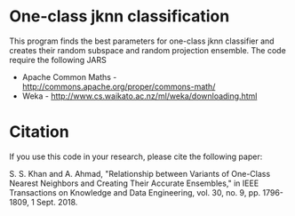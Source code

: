 # One-class jknn classification
This program finds the best parameters for one-class jknn classifier and creates their random subspace and random projection ensemble.
The code require the following JARS
- Apache Common Maths - http://commons.apache.org/proper/commons-math/
- Weka - http://www.cs.waikato.ac.nz/ml/weka/downloading.html 

# Citation
If you use this code in your research, please cite the following paper:

S. S. Khan and A. Ahmad, "Relationship between Variants of One-Class Nearest Neighbors and Creating Their Accurate Ensembles," in IEEE Transactions on Knowledge and Data Engineering, vol. 30, no. 9, pp. 1796-1809, 1 Sept. 2018.
